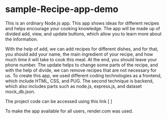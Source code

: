 # sample-Recipe-app-demo
This is an ordinary Node.js app. This app shows ideas for different recipes and helps encourage your cooking knowledge. The app will be made up of divided add, view, and update buttons, which allow you to learn more about the information.

 With the help of add, we can add recipes for different dishes, and for that, you should add your name, the main ingredient of your recipe, and how much time it will take to cook this meal. At the end, you should leave your phone number. The update helps to change some parts of the recipe, and with the help of divide, we can remove recipes that are not necessary for us. 
 To create this app, we used different coding technologies as a frontend, which include HTML, CSS, and PUG. The second technique is backend, which also includes parts such as node.js, express.js, and dataset mock_db.json.


The project code can be accessed using this link [  ]

To make the app available for all users, render.com was used. 
 
